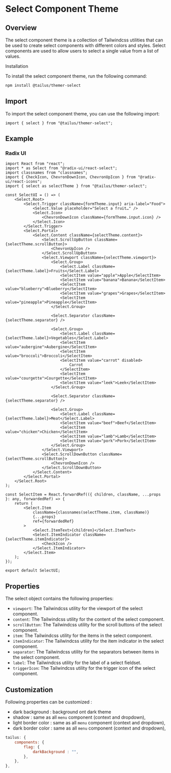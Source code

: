 # Select Component Theme

## Overview

The select component theme is a collection of Tailwindcss utilities that can be used to create select components with different colors and styles. Select components are used to allow users to select a single value from a list of values.

Installation

To install the select component theme, run the following command:

```bash
npm install @tailus/themer-select
```

## Import

To import the select component theme, you can use the following import:

```tsx
import { select } from "@tailus/themer-select";
```

## Example

### Radix UI

```tsx
import React from "react";
import * as Select from "@radix-ui/react-select";
import classnames from "classnames";
import { CheckIcon, ChevronDownIcon, ChevronUpIcon } from "@radix-ui/react-icons";
import { select as selectTheme } from "@tailus/themer-select";

const SelectUI = () => (
    <Select.Root>
        <Select.Trigger className={formTheme.input} aria-label="Food">
            <Select.Value placeholder="Select a fruit…" />
            <Select.Icon>
                <ChevronDownIcon className={formTheme.input.icon} />
            </Select.Icon>
        </Select.Trigger>
        <Select.Portal>
            <Select.Content className={selectTheme.content}>
                <Select.ScrollUpButton className={selectTheme.scrollButton}>
                    <ChevronUpIcon />
                </Select.ScrollUpButton>
                <Select.Viewport className={selectTheme.viewport}>
                    <Select.Group>
                        <Select.Label className={selectTheme.label}>Fruits</Select.Label>
                        <SelectItem value="apple">Apple</SelectItem>
                        <SelectItem value="banana">Banana</SelectItem>
                        <SelectItem value="blueberry">Blueberry</SelectItem>
                        <SelectItem value="grapes">Grapes</SelectItem>
                        <SelectItem value="pineapple">Pineapple</SelectItem>
                    </Select.Group>

                    <Select.Separator className={selectTheme.separator} />

                    <Select.Group>
                        <Select.Label className={selectTheme.label}>Vegetables</Select.Label>
                        <SelectItem value="aubergine">Aubergine</SelectItem>
                        <SelectItem value="broccoli">Broccoli</SelectItem>
                        <SelectItem value="carrot" disabled>
                            Carrot
                        </SelectItem>
                        <SelectItem value="courgette">Courgette</SelectItem>
                        <SelectItem value="leek">Leek</SelectItem>
                    </Select.Group>

                    <Select.Separator className={selectTheme.separator} />

                    <Select.Group>
                        <Select.Label className={selectTheme.label}>Meat</Select.Label>
                        <SelectItem value="beef">Beef</SelectItem>
                        <SelectItem value="chicken">Chicken</SelectItem>
                        <SelectItem value="lamb">Lamb</SelectItem>
                        <SelectItem value="pork">Pork</SelectItem>
                    </Select.Group>
                </Select.Viewport>
                <Select.ScrollDownButton className={selectTheme.scrollButton}>
                    <ChevronDownIcon />
                </Select.ScrollDownButton>
            </Select.Content>
        </Select.Portal>
    </Select.Root>
);

const SelectItem = React.forwardRef(({ children, className, ...props }: any, forwardedRef) => {
    return (
        <Select.Item
            className={classnames(selectTheme.item, className)}
            {...props}
            ref={forwardedRef}
        >
            <Select.ItemText>{children}</Select.ItemText>
            <Select.ItemIndicator className={selectTheme.itemIndicator}>
                <CheckIcon />
            </Select.ItemIndicator>
        </Select.Item>
    );
});

export default SelectUI;
```

## Properties

The select object contains the following properties:

-   `viewport`: The Tailwindcss utility for the viewport of the select component.
-   `content`: The Tailwindcss utility for the content of the select component.
-   `scrollButton`: The Tailwindcss utility for the scroll buttons of the select component.
-   `item`: The Tailwindcss utility for the items in the select component.
-   `itemIndicator`: The Tailwindcss utility for the item indicator in the select component.
-   `separator`: The Tailwindcss utility for the separators between items in the select component.
-   `label`: The Tailwindcss utility for the label of a select fieldset.
-   `triggerIcon`: The Tailwindcss utility for the trigger icon of the select component.

## Customization

Following properties can be customized :

-   dark background : background ont dark theme
-   shadow : same as all `menu` component (context and dropdown),
-   light border color : same as all `menu` component (context and dropdown),
-   dark border color : same as all `menu` component (context and dropdown),

```js
tailus: {
    components: {
        flag: {
            darkBackground : "",
        },
    },
},
```
